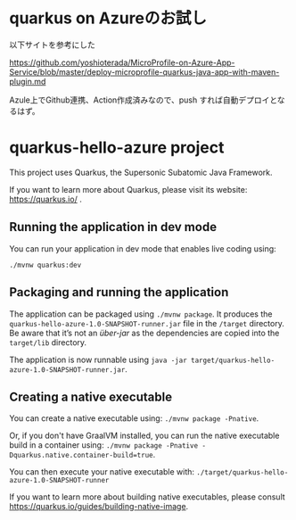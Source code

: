 # quarkus on Azureのお試し
以下サイトを参考にした

https://github.com/yoshioterada/MicroProfile-on-Azure-App-Service/blob/master/deploy-microprofile-quarkus-java-app-with-maven-plugin.md

Azule上でGithub連携、Action作成済みなので、push すれば自動デプロイとなるはず。


# quarkus-hello-azure project

This project uses Quarkus, the Supersonic Subatomic Java Framework.

If you want to learn more about Quarkus, please visit its website: https://quarkus.io/ .

## Running the application in dev mode

You can run your application in dev mode that enables live coding using:
```
./mvnw quarkus:dev
```

## Packaging and running the application

The application can be packaged using `./mvnw package`.
It produces the `quarkus-hello-azure-1.0-SNAPSHOT-runner.jar` file in the `/target` directory.
Be aware that it’s not an _über-jar_ as the dependencies are copied into the `target/lib` directory.

The application is now runnable using `java -jar target/quarkus-hello-azure-1.0-SNAPSHOT-runner.jar`.

## Creating a native executable

You can create a native executable using: `./mvnw package -Pnative`.

Or, if you don't have GraalVM installed, you can run the native executable build in a container using: `./mvnw package -Pnative -Dquarkus.native.container-build=true`.

You can then execute your native executable with: `./target/quarkus-hello-azure-1.0-SNAPSHOT-runner`

If you want to learn more about building native executables, please consult https://quarkus.io/guides/building-native-image.